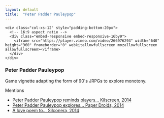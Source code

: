 ```yaml
---
layout: default
title:  "Peter Padder Pauleypop"
---
```


<div class="right">
  <div class="row">

    <div class="col-xs-12" style="padding-bottom:20px">
      <!-- 16:9 aspect ratio -->
      <div class="embed-responsive embed-responsive-16by9">
        <iframe src="https://player.vimeo.com/video/266976293" width="640" height="360" frameborder="0" webkitallowfullscreen mozallowfullscreen allowfullscreen></iframe>
      </div>
    </div>
  </div>

  <h3 align="left">Peter Padder Pauleypop</h3>
  <p>Game vignette adapting the form of 90's JRPGs to explore monotony.</p>
  <p>
  Mentions
  <ul>
    <li><a href="https://killscreen.com/articles/peter-padder-pauleypop-reminds-players-why-being-grown-totally-depressing/">Peter Padder Pauleypop reminds players... Kilscreen, 2014</a></li>
    <li><a href="http://www.paperdroids.com/2015/01/22/budget-gamer-peter-padder-pauleypop-explores-mundane-beauty-games/">Peter Padder Pauleypop explores... Paper Droids, 2014</a> </li>
    <li><a href="http://www.siliconera.com/2014/12/12/love-poem-illusion-gaias-raft-sequence/">A love poem to... Silconera, 2014</a></li>
  </ul>
  </p>
</div>
